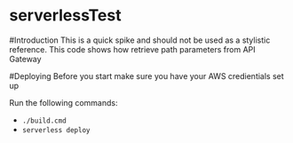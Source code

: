 # serverlessTest

#Introduction
This is a quick spike and should not be used as a stylistic reference. This code shows how retrieve path parameters from API Gateway

#Deploying
Before you start make sure you have your AWS credientials set up

Run the following commands:
 - `./build.cmd`
 - `serverless deploy`